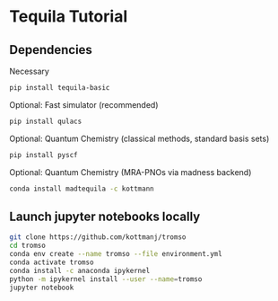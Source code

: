# Tequila Tutorial

## Dependencies

Necessary  
```bash
pip install tequila-basic
```   

Optional: Fast simulator (recommended)
```bash
pip install qulacs
```  

Optional: Quantum Chemistry (classical methods, standard basis sets)
```bash
pip install pyscf
```  

Optional: Quantum Chemistry (MRA-PNOs via madness backend)
```bash
conda install madtequila -c kottmann
```

## Launch jupyter notebooks locally

```bash
git clone https://github.com/kottmanj/tromso
cd tromso
conda env create --name tromso --file environment.yml
conda activate tromso
conda install -c anaconda ipykernel
python -m ipykernel install --user --name=tromso
jupyter notebook
```




